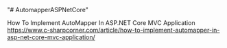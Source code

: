 "# AutomapperASPNetCore" 

How To Implement AutoMapper In ASP.NET Core MVC Application
https://www.c-sharpcorner.com/article/how-to-implement-automapper-in-asp-net-core-mvc-application/